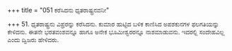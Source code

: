 +++
title = "051 ಕರೆಸಿದನು ಧೃತರಾಷ್ಟ್ರನವನೀ"

+++
51. ಧೃತರಾಷ್ಟ್ರನು ವಿಪ್ರರನ್ನು ಕರೆಸಿದನು. ಕುಮಾರ ಹುಟ್ಟಿದ ಬಳಿಕ ಕಾಣಿಸಿದ ಅಪಶಕುನಗಳ ಫಲಗತಿಯನ್ನು ಕೇಳಿದನು. ಈತನೇ ಭರತವಂಶವನ್ನೂ ಹಾಗೂ ಅನೇಕ ಭೂಮೀಶ್ವರರನ್ನೂ ನಾಶಮಾಡುವನು. ಇದರಲ್ಲಿ ಸಂದೇಹವಿಲ್ಲ ಎಂದು ದ್ವಿಜರು ಹೇಳಿದರು.